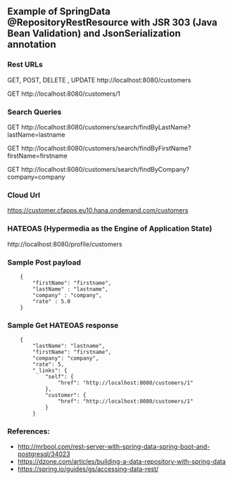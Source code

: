 ## Example of SpringData @RepositoryRestResource with JSR 303 (Java Bean Validation) and JsonSerialization annotation



### Rest URLs 

GET, POST, DELETE , UPDATE  http://localhost:8080/customers

GET http://localhost:8080/customers/1

### Search Queries
GET http://localhost:8080/customers/search/findByLastName?lastName=lastname

GET http://localhost:8080/customers/search/findByFirstName?firstName=firstname

GET http://localhost:8080/customers/search/findByCompany?company=company



### Cloud Url

https://customer.cfapps.eu10.hana.ondemand.com/customers

### HATEOAS (Hypermedia as the Engine of Application State)

http://localhost:8080/profile/customers

### Sample Post payload

        {
            "firstName": "firstname",
            "lastName" : "lastname",
            "company" : "company",
            "rate" : 5.0
        }
        
### Sample Get HATEOAS response        

        {
            "lastName": "lastname",
            "firstName": "firstname",
            "company": "company",
            "rate": 5,
            "_links": {
                "self": {
                    "href": "http://localhost:8080/customers/1"
                },
                "customer": {
                    "href": "http://localhost:8080/customers/1"
                }
            }

### References: 

- http://mrbool.com/rest-server-with-spring-data-spring-boot-and-postgresql/34023
- https://dzone.com/articles/building-a-data-repository-with-spring-data
- https://spring.io/guides/gs/accessing-data-rest/
